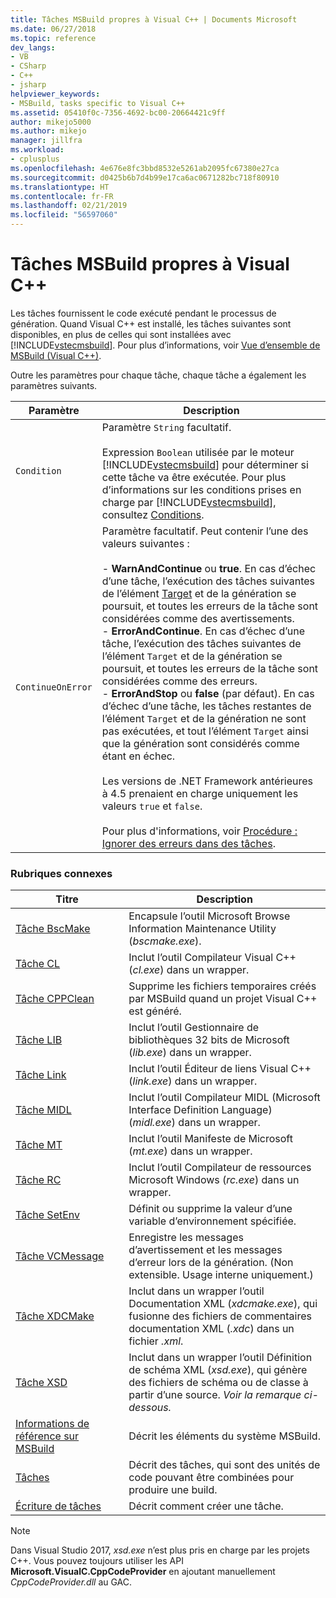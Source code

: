 ```yaml
---
title: Tâches MSBuild propres à Visual C++ | Documents Microsoft
ms.date: 06/27/2018
ms.topic: reference
dev_langs:
- VB
- CSharp
- C++
- jsharp
helpviewer_keywords:
- MSBuild, tasks specific to Visual C++
ms.assetid: 05410f0c-7356-4692-bc00-20664421c9ff
author: mikejo5000
ms.author: mikejo
manager: jillfra
ms.workload:
- cplusplus
ms.openlocfilehash: 4e676e8fc3bbd8532e5261ab2095fc67380e27ca
ms.sourcegitcommit: d0425b6b7d4b99e17ca6ac0671282bc718f80910
ms.translationtype: HT
ms.contentlocale: fr-FR
ms.lasthandoff: 02/21/2019
ms.locfileid: "56597060"
---
```

# <a name="msbuild-tasks-specific-to-visual-c"></a>Tâches MSBuild propres à Visual C++
Les tâches fournissent le code exécuté pendant le processus de génération. Quand Visual C++ est installé, les tâches suivantes sont disponibles, en plus de celles qui sont installées avec [!INCLUDE[vstecmsbuild](../extensibility/internals/includes/vstecmsbuild_md.md)]. Pour plus d’informations, voir [Vue d’ensemble de MSBuild (Visual C++)](/cpp/build/msbuild-visual-cpp-overview).

 Outre les paramètres pour chaque tâche, chaque tâche a également les paramètres suivants.


| Paramètre | Description |
|-------------------| - |
| `Condition` | Paramètre `String` facultatif.<br /><br /> Expression `Boolean` utilisée par le moteur [!INCLUDE[vstecmsbuild](../extensibility/internals/includes/vstecmsbuild_md.md)] pour déterminer si cette tâche va être exécutée. Pour plus d’informations sur les conditions prises en charge par [!INCLUDE[vstecmsbuild](../extensibility/internals/includes/vstecmsbuild_md.md)], consultez [Conditions](../msbuild/msbuild-conditions.md). |
| `ContinueOnError` | Paramètre facultatif. Peut contenir l’une des valeurs suivantes :<br /><br /> -   **WarnAndContinue** ou **true**. En cas d’échec d’une tâche, l’exécution des tâches suivantes de l’élément [Target](../msbuild/target-element-msbuild.md) et de la génération se poursuit, et toutes les erreurs de la tâche sont considérées comme des avertissements.<br />-   **ErrorAndContinue**. En cas d’échec d’une tâche, l’exécution des tâches suivantes de l’élément `Target` et de la génération se poursuit, et toutes les erreurs de la tâche sont considérées comme des erreurs.<br />-   **ErrorAndStop** ou **false** (par défaut). En cas d’échec d’une tâche, les tâches restantes de l’élément `Target` et de la génération ne sont pas exécutées, et tout l’élément `Target` ainsi que la génération sont considérés comme étant en échec.<br /><br /> Les versions de .NET Framework antérieures à 4.5 prenaient en charge uniquement les valeurs `true` et `false`.<br /><br /> Pour plus d'informations, voir [Procédure : Ignorer des erreurs dans des tâches](../msbuild/how-to-ignore-errors-in-tasks.md). |

### <a name="related-topics"></a>Rubriques connexes

|Titre|Description|
|-----------|-----------------|
|[Tâche BscMake](../msbuild/bscmake-task.md)|Encapsule l’outil Microsoft Browse Information Maintenance Utility (*bscmake.exe*).|
|[Tâche CL](../msbuild/cl-task.md)|Inclut l’outil Compilateur Visual C++ (*cl.exe*) dans un wrapper.|
|[Tâche CPPClean](../msbuild/cppclean-task.md)|Supprime les fichiers temporaires créés par MSBuild quand un projet Visual C++ est généré.|
|[Tâche LIB](../msbuild/lib-task.md)|Inclut l’outil Gestionnaire de bibliothèques 32 bits de Microsoft (*lib.exe*) dans un wrapper.|
|[Tâche Link](../msbuild/link-task.md)|Inclut l’outil Éditeur de liens Visual C++ (*link.exe*) dans un wrapper.|
|[Tâche MIDL](../msbuild/midl-task.md)|Inclut l’outil Compilateur MIDL (Microsoft Interface Definition Language) (*midl.exe*) dans un wrapper.|
|[Tâche MT](../msbuild/mt-task.md)|Inclut l’outil Manifeste de Microsoft (*mt.exe*) dans un wrapper.|
|[Tâche RC](../msbuild/rc-task.md)|Inclut l’outil Compilateur de ressources Microsoft Windows (*rc.exe*) dans un wrapper.|
|[Tâche SetEnv](../msbuild/setenv-task.md)|Définit ou supprime la valeur d’une variable d’environnement spécifiée.|
|[Tâche VCMessage](../msbuild/vcmessage-task.md)|Enregistre les messages d’avertissement et les messages d’erreur lors de la génération. (Non extensible. Usage interne uniquement.)|
|[Tâche XDCMake](../msbuild/xdcmake-task.md)|Inclut dans un wrapper l’outil Documentation XML (*xdcmake.exe*), qui fusionne des fichiers de commentaires documentation XML (*.xdc*) dans un fichier *.xml*.|
|[Tâche XSD](../msbuild/xsd-task.md)|Inclut dans un wrapper l’outil Définition de schéma XML (*xsd.exe*), qui génère des fichiers de schéma ou de classe à partir d’une source. *Voir la remarque ci-dessous.*|
|[Informations de référence sur MSBuild](../msbuild/msbuild-reference.md)|Décrit les éléments du système MSBuild.|
|[Tâches](../msbuild/msbuild-tasks.md)|Décrit des tâches, qui sont des unités de code pouvant être combinées pour produire une build.|
|[Écriture de tâches](../msbuild/task-writing.md)|Décrit comment créer une tâche.|

> [!NOTE]
> Dans Visual Studio 2017, *xsd.exe* n’est plus pris en charge par les projets C++. Vous pouvez toujours utiliser les API **Microsoft.VisualC.CppCodeProvider** en ajoutant manuellement *CppCodeProvider.dll* au GAC.